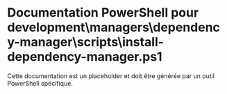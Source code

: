 # Documentation PowerShell pour development\managers\dependency-manager\scripts\install-dependency-manager.ps1

Cette documentation est un placeholder et doit être générée par un outil PowerShell spécifique.
